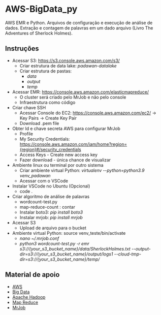 # AWS-BigData_py
AWS EMR e Python. Arquivos de configuração e execução de análise de dados. Extração e contagem de palavras em um dado arquivo (Livro The Adventures of Sherlock Holmes).

## Instruções

* Acessar S3: https://s3.console.aws.amazon.com/s3/ 
  * Criar estrutura de data lake: _padawan-datalake_
  * Criar estrutura de pastas:
    * _data_
    * _output_
    * _temp_
* Acessar EMR: https://console.aws.amazon.com/elasticmapreduce/
    * O cluster será criado pelo MrJob e não pelo console
    * Infraestrutura como código 
* Criar chave SSH
    * Acessar  Console do EC2: https://console.aws.amazon.com/ec2/ -> Key Pairs -> Create Key Pair	
    * Download .pem file
* Obter Id e chave secreta AWS para configurar MrJob
   * Profile
   * My Security Credentials: https://console.aws.amazon.com/iam/home?region={region}#/security_credentials
   * Access Keys - Create new access key
   * Fazer download - única chance de visualizar
* Ambiente linux ou terminal por outro sistema
   * Criar ambiente virtual Python: _virtualenv --python=python3.9 venv_padawan_
   * Acessar com o VSCode
* Instalar VSCode no Ubuntu (Opcional)
   *  code .
* Criar algoritmo de análise de palavras
   * wordcount-test.py
   * map-reduce-count : contar
   * Instalar boto3: _pip install boto3_
   * Instalar mrjob: _pip install mrjob_
* Acessar S3
   * Upload de arquivo para o bucket
* Ambiente virtual Python: source venv_teste/bin/activate
  * _nano ~/.mrjob.conf_
  * _python3 wordcount-test.py -r emr s3://{your_s3_bucket_name}/data/SherlockHolmes.txt --output-dir=s3://{your_s3_bucket_name}/output/logs1 --cloud-tmp-dir=s3://{your_s3_bucket_name}/temp/_

## Material de apoio
* [AWS](https://docs.aws.amazon.com/index.html)
* [Big Data](https://aws.amazon.com/pt/big-data/what-is-big-data/)
* [Apache Hadoop](https://hadoop.apache.org/)
* [Map Reduce](https://en.wikipedia.org/wiki/MapReduce)
* [MrJob](https://mrjob.readthedocs.io/)
